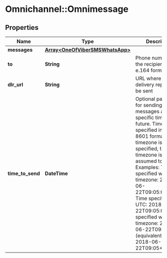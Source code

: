 # Omnichannel::Omnimessage

## Properties
Name | Type | Description | Notes
------------ | ------------- | ------------- | -------------
**messages** | [**Array&lt;OneOfViberSMSWhatsApp&gt;**](OneOfViberSMSWhatsApp.md) |  | 
**to** | **String** | Phone number of the recipient in e.164 format | 
**dlr_url** | **String** | URL where the delivery report will be sent | [optional] 
**time_to_send** | **DateTime** | Optional parameter for sending messages at some specific time in the future. Time must be specified in the 8601 format. If no timezone is specified, then the timezone is assumed to be UTC. Examples: Time specified with timezone: 2018-06-22T09:05:07+00:00 Time specified in UTC: 2018-06-22T09:05:07Z Time specified without timezone: 2018-06-22T09:05 (equivalent to 2018-06-22T09:05+00:00)  | [optional] 


